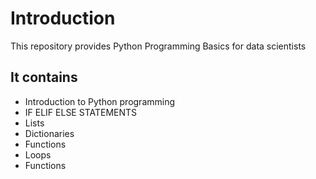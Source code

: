 
# Introduction
This repository provides Python Programming Basics for data scientists

## It contains
* Introduction to Python programming
* IF ELIF ELSE STATEMENTS  
* Lists
* Dictionaries
* Functions
* Loops
* Functions
